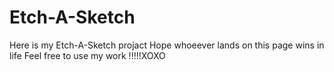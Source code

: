 # Etch-A-Sketch

Here is my Etch-A-Sketch projact
Hope whoeever lands on this page wins in life
Feel free to use my work !!!!!XOXO
